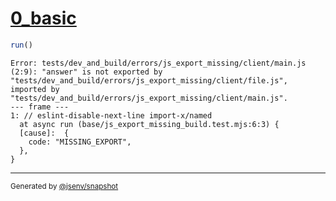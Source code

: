 # [0_basic](../../js_export_missing_build.test.mjs#L22)

```js
run()
```

```console
Error: tests/dev_and_build/errors/js_export_missing/client/main.js (2:9): "answer" is not exported by "tests/dev_and_build/errors/js_export_missing/client/file.js", imported by "tests/dev_and_build/errors/js_export_missing/client/main.js".
--- frame ---
1: // eslint-disable-next-line import-x/named
  at async run (base/js_export_missing_build.test.mjs:6:3) {
  [cause]:  {
    code: "MISSING_EXPORT",
  },
}
```

---

<sub>
  Generated by <a href="https://github.com/jsenv/core/tree/main/packages/tooling/snapshot">@jsenv/snapshot</a>
</sub>
